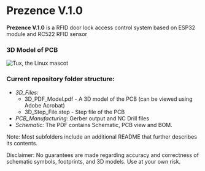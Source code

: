 # Prezence V.1.0

**Prezence V.1.0** is a RFID door lock access control system based on ESP32 module and RC522 RFID sensor

### 3D Model of PCB

![Tux, the Linux mascot](https://i.imgur.com/8xvjM5J.png)

### Current repository folder structure:

- _3D_Files:_
  - 3D_PDF_Model.pdf - A 3D model of the PCB (can be viewed using Adobe Acrobat)
  - 3D_Step_File.step - Step file of the PCB
- _PCB_Manufacturing:_ Gerber output and NC Drill files
- _Schematic:_ The PDF contains Schematic, PCB view and BOM.

<p>Note: Most subfolders include an additional README that further describes its contents.</p>

<p>Disclaimer: No guarantees are made regarding accuracy and correctness of schematic symbols, footprints, and 3D models. Use at your own risk.</p>
